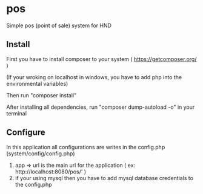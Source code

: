 # pos
Simple pos (point of sale) system for HND

Install
-------------------------------------------------------------------------------------------------
First you have to install composer to your system ( https://getcomposer.org/ )

(If your wroking on localhost in windows, you have to add php into the environmental variables)

Then run "composer install"

After installing all dependencies, run "composer dump-autoload -o" in your terminal

Configure
--------------------------------------------------------------------------------------------------
In this application all configurations are writes in the config.php (system/config/config.php)

1. app => url is the main url for the application ( ex: http://localhost:8080/pos/' )
2. if your using mysql then you have to add mysql database credentials to the config.php



